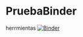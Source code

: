 # PruebaBinder
herrmientas
[![Binder](https://mybinder.org/badge_logo.svg)](https://mybinder.org/v2/gh/JuanCamiloQ/PruebaBinder/tree/main/Binder/HEAD)
